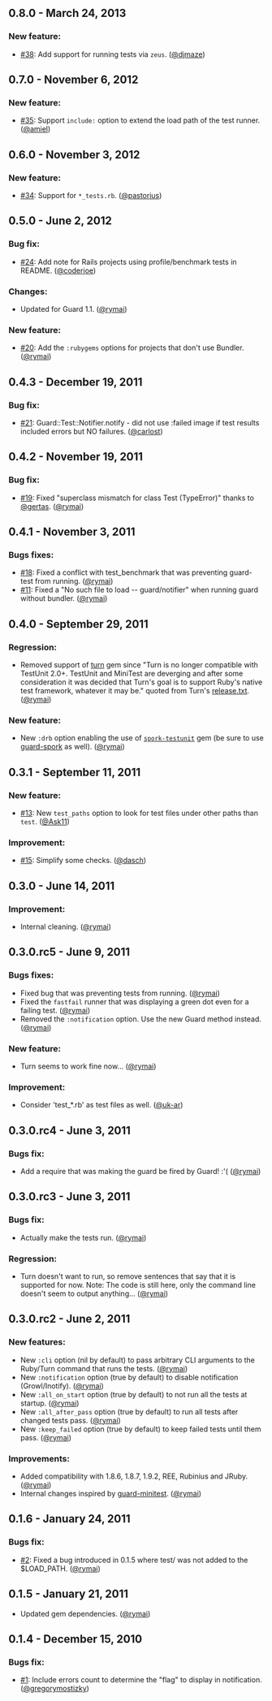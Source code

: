 ## 0.8.0 - March 24, 2013

### New feature:

- [#38][]: Add support for running tests via `zeus`. ([@djmaze][])

## 0.7.0 - November 6, 2012

### New feature:

- [#35][]: Support `include:` option to extend the load path of the test runner. ([@amiel][])

## 0.6.0 - November 3, 2012

### New feature:

- [#34][]: Support for `*_tests.rb`. ([@pastorius][])

## 0.5.0 - June 2, 2012

### Bug fix:

- [#24][]: Add note for Rails projects using profile/benchmark tests in README. ([@coderjoe][])

### Changes:

- Updated for Guard 1.1. ([@rymai][])

### New feature:

- [#20][]: Add the `:rubygems` options for projects that don't use Bundler. ([@rymai][])

## 0.4.3 - December 19, 2011

### Bug fix:

- [#21][]: Guard::Test::Notifier.notify - did not use :failed image if test results included errors but NO failures. ([@carlost][])

## 0.4.2 - November 19, 2011

### Bug fix:

- [#19][]: Fixed "superclass mismatch for class Test (TypeError)" thanks to [@gertas][]. ([@rymai][])

## 0.4.1 - November 3, 2011

### Bugs fixes:

- [#18][]: Fixed a conflict with test_benchmark that was preventing guard-test from running. ([@rymai][])
- [#11][]: Fixed a "No such file to load -- guard/notifier" when running guard without bundler. ([@rymai][])

## 0.4.0 - September 29, 2011

### Regression:

- Removed support of [turn](https://github.com/guard/guard-spork) gem since "Turn is no longer compatible with TestUnit 2.0+. TestUnit and MiniTest are deverging and after some consideration it was decided that Turn's goal is to support Ruby's native test framework, whatever it may be." quoted from Turn's [release.txt](https://github.com/TwP/turn/blob/master/Release.txt). ([@rymai][])

### New feature:

- New `:drb` option enabling the use of [`spork-testunit`](https://github.com/timcharper/spork-testunit) gem (be sure to use [guard-spork](https://github.com/guard/guard-spork) as well). ([@rymai][])

## 0.3.1 - September 11, 2011

### New feature:

- [#13][]: New `test_paths` option to look for test files under other paths than `test`. ([@Ask11][])

### Improvement:

- [#15][]: Simplify some checks. ([@dasch][])

## 0.3.0 - June 14, 2011

### Improvement:

- Internal cleaning. ([@rymai][])

## 0.3.0.rc5 - June 9, 2011

### Bugs fixes:

- Fixed bug that was preventing tests from running. ([@rymai][])
- Fixed the `fastfail` runner that was displaying a green dot even for a failing test. ([@rymai][])
- Removed the `:notification` option. Use the new Guard method instead. ([@rymai][])

### New feature:

- Turn seems to work fine now... ([@rymai][])

### Improvement:

- Consider 'test_*.rb' as test files as well. ([@uk-ar][])

## 0.3.0.rc4 - June 3, 2011

### Bugs fix:

- Add a require that was making the guard be fired by Guard! :'( ([@rymai][])

## 0.3.0.rc3 - June 3, 2011

### Bugs fix:

- Actually make the tests run. ([@rymai][])

### Regression:

- Turn doesn't want to run, so remove sentences that say that it is supported for now. Note: The code is still here, only the command line doesn't seem to output anything... ([@rymai][])

## 0.3.0.rc2 - June 2, 2011

### New features:

- New `:cli` option (nil by default) to pass arbitrary CLI arguments to the Ruby/Turn command that runs the tests. ([@rymai][])
- New `:notification` option (true by default) to disable notification (Growl/Inotify). ([@rymai][])
- New `:all_on_start` option (true by default) to not run all the tests at startup. ([@rymai][])
- New `:all_after_pass` option (true by default) to run all tests after changed tests pass. ([@rymai][])
- New `:keep_failed` option (true by default) to keep failed tests until them pass. ([@rymai][])

### Improvements:

- Added compatibility with 1.8.6, 1.8.7, 1.9.2, REE, Rubinius and JRuby. ([@rymai][])
- Internal changes inspired by [guard-minitest](https://github.com/guard/guard-minitest). ([@rymai][])

## 0.1.6 - January 24, 2011

### Bugs fix:

- [#2][]: Fixed a bug introduced in 0.1.5 where test/ was not added to the $LOAD_PATH. ([@rymai][])

## 0.1.5 - January 21, 2011

- Updated gem dependencies. ([@rymai][])

## 0.1.4 - December 15, 2010

### Bugs fix:

- [#1][]: Include errors count to determine the "flag" to display in notification. ([@gregorymostizky][])

<!--- The following link definition list is generated by PimpMyChangelog --->
[#1]: https://github.com/guard/guard/issues/1
[#2]: https://github.com/guard/guard/issues/2
[#11]: https://github.com/guard/guard/issues/11
[#13]: https://github.com/guard/guard/issues/13
[#15]: https://github.com/guard/guard/issues/15
[#18]: https://github.com/guard/guard/issues/18
[#19]: https://github.com/guard/guard/issues/19
[#20]: https://github.com/guard/guard/issues/20
[#21]: https://github.com/guard/guard/issues/21
[#24]: https://github.com/guard/guard/issues/24
[#34]: https://github.com/guard/guard/issues/34
[#35]: https://github.com/guard/guard/issues/35
[#38]: https://github.com/guard/guard/issues/38
[@Ask11]: https://github.com/Ask11
[@amiel]: https://github.com/amiel
[@carlost]: https://github.com/carlost
[@coderjoe]: https://github.com/coderjoe
[@dasch]: https://github.com/dasch
[@djmaze]: https://github.com/djmaze
[@gertas]: https://github.com/gertas
[@gregorymostizky]: https://github.com/gregorymostizky
[@jgrau]: https://github.com/jgrau
[@pastorius]: https://github.com/pastorius
[@rymai]: https://github.com/rymai
[@uk-ar]: https://github.com/uk-ar